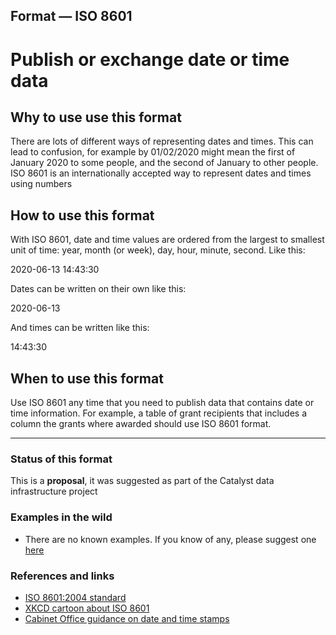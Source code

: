 ## Format — ISO 8601

# Publish or exchange date or time data

## Why to use use this format

There are lots of different ways of representing dates and times. This can lead to confusion, for example by 01/02/2020 might mean the first of January 2020 to some people, and the second of January to other people. ISO 8601 is an internationally accepted way to represent dates and times using numbers

## How to use this format

With ISO 8601, date and time values are ordered from the largest to smallest unit of time: year, month (or week), day, hour, minute, second. Like this:

2020-06-13 14:43:30

Dates can be written on their own like this:

2020-06-13

And times can be written like this:

14:43:30

## When to use this format

Use ISO 8601 any time that you need to publish data that contains date or time information. For example, a table of grant recipients that includes a column the grants where awarded should use ISO 8601 format.

---

### Status of this format

This is a **proposal**, it was suggested as part of the Catalyst data infrastructure project


### Examples in the wild

* There are no known examples. If you know of any, please suggest one [here](#)


### References and links

* [ISO 8601:2004 standard](https://www.iso.org/standard/40874.html)
* [XKCD cartoon about ISO 8601](https://xkcd.com/1179/)
* [Cabinet Office guidance on date and time stamps](https://www.gov.uk/government/publications/open-standards-for-government/date-times-and-time-stamps-standard)